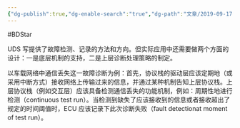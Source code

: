 ```yaml
---
{"dg-publish":true,"dg-enable-search":"true","dg-path":"文章/2019-09-17 UDS 诊断故障策略.md","permalink":"/文章/2019-09-17 UDS 诊断故障策略/","dgEnableSearch":"true","dgPassFrontmatter":true,"created":"2023-03-07T09:25:31.000+08:00","updated":"2023-11-14T13:29:55.011+08:00"}
---
```


#BDStar 

UDS 写提供了故障检测、记录的方法和方向。但实际应用中还需要做两个方面的设计：一是底层机制的支持，二是上层诊断处理策略的制定。

以车载网络中通信丢失这一故障诊断为例：首先，协议栈的驱动层应该定期地（或采用中断方式）接收网络上传输过来的信息，并通过某种机制告知上层协议栈。上层协议栈（例如交互层）应该具备检测通信丢失的功能机制，例如：周期性地进行检测（continuous test run）。当检测到缺失了应该接收到的信息或者接收超出了规定的时间阈值时，ECU 应该记录下此次诊断失败（fault detectionat moment of test run）。